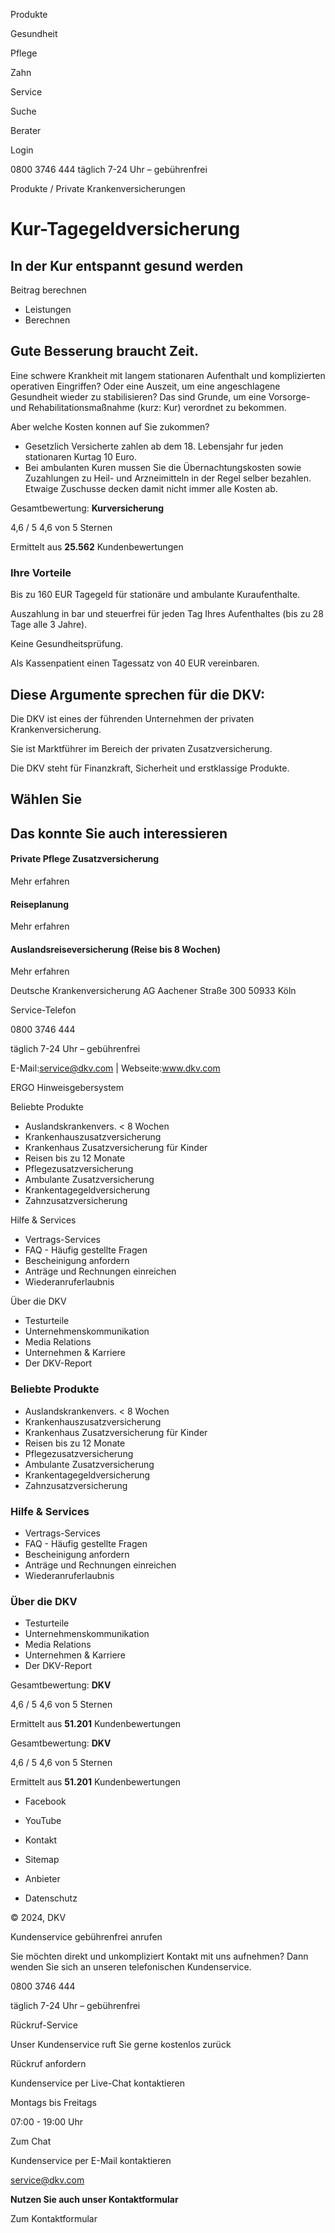 Produkte

Gesundheit

Pflege

Zahn

Service

Suche

Berater

Login

0800 3746 444 täglich 7-24 Uhr – gebührenfrei

Produkte / Private Krankenversicherungen

# Kur-Tagegeldversicherung

## In der Kur entspannt gesund werden

Beitrag berechnen

  * Leistungen
  * Berechnen

## Gute Besserung braucht Zeit.

Eine schwere Krankheit mit langem stationaren Aufenthalt und komplizierten
operativen Eingriffen? Oder eine Auszeit, um eine angeschlagene Gesundheit
wieder zu stabilisieren? Das sind Grunde, um eine Vorsorge- und
Rehabilitationsmaßnahme (kurz: Kur) verordnet zu bekommen.  


Aber welche Kosten konnen auf Sie zukommen?

  * Gesetzlich Versicherte zahlen ab dem 18. Lebensjahr fur jeden stationaren Kurtag 10 Euro.
  * Bei ambulanten Kuren mussen Sie die Übernachtungskosten sowie Zuzahlungen zu Heil- und Arzneimitteln in der Regel selber bezahlen. Etwaige Zuschusse decken damit nicht immer alle Kosten ab.





Gesamtbewertung: **Kurversicherung**

4,6 / 5 4,6 von 5 Sternen

Ermittelt aus **25.562** Kundenbewertungen  

### Ihre Vorteile

Bis zu 160 EUR Tagegeld für stationäre und ambulante Kuraufenthalte.

Auszahlung in bar und steuerfrei für jeden Tag Ihres Aufenthaltes (bis zu 28
Tage alle 3 Jahre).

Keine Gesundheitsprüfung.

Als Kassenpatient einen Tagessatz von 40 EUR vereinbaren.

## Diese Argumente sprechen für die DKV:

Die DKV ist eines der führenden Unternehmen der privaten Krankenversicherung.

Sie ist Marktführer im Bereich der privaten Zusatzversicherung.

Die DKV steht für Finanzkraft, Sicherheit und erstklassige Produkte.

## Wählen Sie

## Das konnte Sie auch interessieren

#### Private Pflege Zusatzversicherung

Mehr erfahren

#### Reiseplanung

Mehr erfahren

#### Auslandsreiseversicherung (Reise bis 8 Wochen)

Mehr erfahren

Deutsche Krankenversicherung AG Aachener Straße 300 50933 Köln

Service-Telefon

0800 3746 444

täglich 7-24 Uhr – gebührenfrei

E-Mail:service@dkv.com | Webseite:www.dkv.com

  
ERGO Hinweisgebersystem

Beliebte Produkte

  * Auslandskrankenvers. < 8 Wochen
  * Krankenhauszusatzversicherung
  * Krankenhaus Zusatzversicherung für Kinder
  * Reisen bis zu 12 Monate
  * Pflegezusatzversicherung
  * Ambulante Zusatzversicherung
  * Krankentagegeldversicherung
  * Zahnzusatzversicherung

Hilfe & Services

  * Vertrags-Services
  * FAQ - Häufig gestellte Fragen
  * Bescheinigung anfordern
  * Anträge und Rechnungen einreichen
  * Wiederanruferlaubnis

Über die DKV

  * Testurteile
  * Unternehmenskommunikation
  * Media Relations
  * Unternehmen & Karriere
  * Der DKV-Report

### Beliebte Produkte

  * Auslandskrankenvers. < 8 Wochen
  * Krankenhauszusatzversicherung
  * Krankenhaus Zusatzversicherung für Kinder
  * Reisen bis zu 12 Monate
  * Pflegezusatzversicherung
  * Ambulante Zusatzversicherung
  * Krankentagegeldversicherung
  * Zahnzusatzversicherung

### Hilfe & Services

  * Vertrags-Services
  * FAQ - Häufig gestellte Fragen
  * Bescheinigung anfordern
  * Anträge und Rechnungen einreichen
  * Wiederanruferlaubnis

### Über die DKV

  * Testurteile
  * Unternehmenskommunikation
  * Media Relations
  * Unternehmen & Karriere
  * Der DKV-Report

Gesamtbewertung: **DKV**

4,6 / 5 4,6 von 5 Sternen

Ermittelt aus **51.201** Kundenbewertungen  

Gesamtbewertung: **DKV**

4,6 / 5 4,6 von 5 Sternen

Ermittelt aus **51.201** Kundenbewertungen  

  * Facebook
  * YouTube

  * Kontakt
  * Sitemap
  * Anbieter
  * Datenschutz

© 2024, DKV

Kundenservice gebührenfrei anrufen

Sie möchten direkt und unkompliziert Kontakt mit uns aufnehmen? Dann wenden
Sie sich an unseren telefonischen Kundenservice.

0800 3746 444

täglich 7-24 Uhr – gebührenfrei

Rückruf-Service

Unser Kundenservice ruft Sie gerne kostenlos zurück

Rückruf anfordern

Kundenservice per Live-Chat kontaktieren

Montags bis Freitags

07:00 - 19:00 Uhr

Zum Chat

Kundenservice per E-Mail kontaktieren

service@dkv.com

**Nutzen Sie auch unser Kontaktformular**

Zum Kontaktformular

